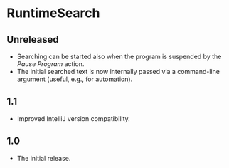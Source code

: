 # RuntimeSearch

## Unreleased
- Searching can be started also when the program is suspended by the *Pause Program* action.
- The initial searched text is now internally passed via a command-line argument (useful, e.g., for automation).

## 1.1
- Improved IntelliJ version compatibility.

## 1.0
- The initial release.
